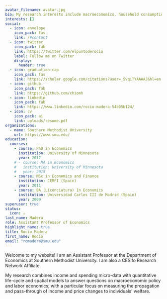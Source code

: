 ```yaml
---
avatar_filename: avatar.jpg
bio: My research interests include macroeconomics, household consumption, and labor.
interests: []
social:
  - icon: envelope
    icon_pack: fas
    link: /#contact
  - icon: twitter
    icon_pack: fab
    link: https://twitter.com/elpuntoderocio
    label: Follow me on Twitter
    display:
      header: true
  - icon: graduation-cap
    icon_pack: fas
    link: https://scholar.google.com/citations?user=_SvqiTYAAAAJ&hl=en
  - icon: github
    icon_pack: fab
    link: https://github.com/chiomh
  - icon: linkedin
    icon_pack: fab
    link: https://www.linkedin.com/rocio-madera-54b95b124/
  - icon: cv
    icon_pack: ai
    link: uploads/resume.pdf
organizations:
  - name: Southern Methodist University
    url: https://www.smu.edu/
education:
  courses:
    - course: PhD in Economics
      institution: University of Minnesota
      year: 2017
    # - course: MA in Economics
    #   institution: University of Minnesota
    #   year: 2015
    - course: MSc in Economics and Finance
      institution: CEMFI (Spain)
      year: 2011
    - course: BA (Licenciatura) In Economics
      institution: Universidad Carlos III de Madrid (Spain)
      year: 2009
superuser: true
status:
  icon: ☕️
last_name: Madera
role: Assistant Professor of Economics
highlight_name: true
title: Rocio Madera
first_name: Rocio
email: "romadera@smu.edu"
---
```



Welcome to my website! I am an Assistant Professor at the Department of Economics at Southern Methodist University. I am also a CESifo Research Network Affiliate. 

My research combines income and spending micro-data with quantitative life-cycle and spatial models to answer questions on macroeconomic policy and labor economics; with a particular focus on measuring the propagation and pass-through of income and price changes to individuals' welfare. 
